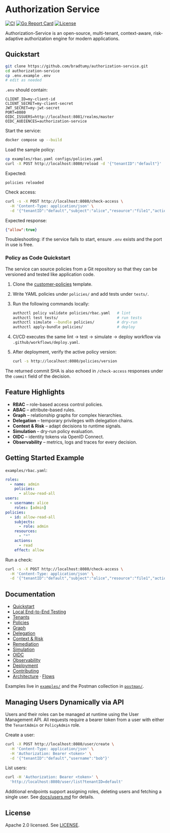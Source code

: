 # Authorization Service

[![CI](https://github.com/bradtumy/authorization-service/actions/workflows/ci.yml/badge.svg)](https://github.com/bradtumy/authorization-service/actions/workflows/ci.yml)
[![Go Report Card](https://goreportcard.com/badge/github.com/bradtumy/authorization-service)](https://goreportcard.com/report/github.com/bradtumy/authorization-service)
[![License](https://img.shields.io/badge/License-Apache_2.0-blue.svg)](LICENSE)

Authorization-Service is an open-source, multi-tenant, context-aware, risk-adaptive authorization engine for modern applications.

## Quickstart

```sh
git clone https://github.com/bradtumy/authorization-service.git
cd authorization-service
cp .env.example .env
# edit as needed
```

`.env` should contain:

```
CLIENT_ID=my-client-id
CLIENT_SECRET=my-client-secret
JWT_SECRET=my-jwt-secret
PORT=8080
OIDC_ISSUERS=http://localhost:8081/realms/master
OIDC_AUDIENCES=authorization-service
```

Start the service:

```sh
docker compose up --build
```

Load the sample policy:

```sh
cp examples/rbac.yaml configs/policies.yaml
curl -X POST http://localhost:8080/reload -d '{"tenantID":"default"}'
```

Expected:

```text
policies reloaded
```

Check access:

```sh
curl -s -X POST http://localhost:8080/check-access \
  -H 'Content-Type: application/json' \
  -d '{"tenantID":"default","subject":"alice","resource":"file1","action":"read"}'
```

Expected response:

```json
{"allow":true}
```

Troubleshooting: if the service fails to start, ensure `.env` exists and the port in use is free.

### Policy as Code Quickstart

The service can source policies from a Git repository so that they can be versioned and tested like application code.

1. Clone the [customer-policies](https://github.com/your-org/customer-policies) template.
2. Write YAML policies under `policies/` and add tests under `tests/`.
3. Run the following commands locally:

   ```bash
   authzctl policy validate policies/rbac.yaml   # lint
   authzctl test tests/                          # run tests
   authzctl simulate --bundle policies/          # dry‑run
   authzctl apply-bundle policies/               # deploy
   ```

4. CI/CD executes the same lint → test → simulate → deploy workflow via `.github/workflows/deploy.yaml`.
5. After deployment, verify the active policy version:

   ```bash
   curl -s http://localhost:8080/policies/version
   ```

The returned commit SHA is also echoed in `/check-access` responses under the `commit` field of the decision.

## Feature Highlights

- **RBAC** – role-based access control policies.
- **ABAC** – attribute-based rules.
- **Graph** – relationship graphs for complex hierarchies.
- **Delegation** – temporary privileges with delegation chains.
- **Context & Risk** – adapt decisions to runtime signals.
- **Simulation** – dry-run policy evaluation.
- **OIDC** – identity tokens via OpenID Connect.
- **Observability** – metrics, logs and traces for every decision.

## Getting Started Example

`examples/rbac.yaml`:

```yaml
roles:
  - name: admin
    policies:
      - allow-read-all
users:
  - username: alice
    roles: [admin]
policies:
  - id: allow-read-all
    subjects:
      - role: admin
    resources:
      - "*"
    actions:
      - read
    effect: allow
```

Run a check:

```sh
curl -s -X POST http://localhost:8080/check-access \
  -H 'Content-Type: application/json' \
  -d '{"tenantID":"default","subject":"alice","resource":"file1","action":"read"}'
```

## Documentation

- [Quickstart](docs/quickstart.md)
- [Local End-to-End Testing](docs/local-testing.md)
- [Tenants](docs/tenants.md)
- [Policies](docs/policies.md)
- [Graph](docs/graph.md)
- [Delegation](docs/delegation.md)
- [Context & Risk](docs/context.md)
- [Remediation](docs/remediation.md)
- [Simulation](docs/simulation.md)
- [OIDC](docs/oidc.md)
- [Observability](docs/observability.md)
- [Deployment](docs/deployment.md)
- [Contributing](docs/contributing.md)
- [Architecture](docs/architecture.md) · [Flows](docs/flows.md)

Examples live in [`examples/`](examples) and the Postman collection in [`postman/`](postman).

## Managing Users Dynamically via API

Users and their roles can be managed at runtime using the User Management API. All requests require a bearer token from a user with either the `TenantAdmin` or `PolicyAdmin` role.

Create a user:

```sh
curl -X POST http://localhost:8080/user/create \
  -H 'Content-Type: application/json' \
  -H 'Authorization: Bearer <token>' \
  -d '{"tenantID":"default","username":"bob"}'
```

List users:

```sh
curl -H 'Authorization: Bearer <token>' \
  'http://localhost:8080/user/list?tenantID=default'
```

Additional endpoints support assigning roles, deleting users and fetching a single user. See [docs/users.md](docs/users.md) for details.

## License

Apache 2.0 licensed. See [LICENSE](LICENSE).

